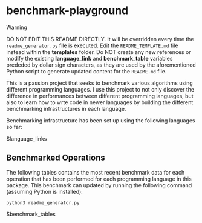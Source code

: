 # benchmark-playground

> [!WARNING]  
> DO NOT EDIT THIS README DIRECTLY. It will be overridden every time the `readme_generator.py` file is executed. Edit the `README_TEMPLATE.md` file instead within the **templates** folder. Do NOT create any new references or modify the existing **language_link** and **benchmark_table** variables prededed by dollar sign characters, as they are used by the aforementioned Python script to generate updated content for the `README.md` file.

This is a passion project that seeks to benchmark various algorithms using different programming languages. I use this project to not only discover the difference in performances between different programming languages, but also to learn how to wrte code in newer languages by building the different benchmarking infrastructures in each language.

Benchmarking infrastructure has been set up using the following languages so far:

$language_links

## Benchmarked Operations

The following tables contains the most recent benchmark data for each operation that has been performed for each programming language in this package. This benchmark can updated by running the following command (assuming Python is installed):

```
python3 readme_generator.py
```

$benchmark_tables